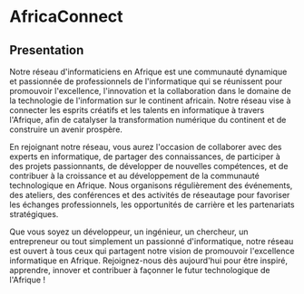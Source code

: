# AfricaConnect

## Presentation

Notre réseau d'informaticiens en Afrique est une communauté dynamique et passionnée de professionnels de l'informatique qui se réunissent pour promouvoir l'excellence, l'innovation et la collaboration dans le domaine de la technologie de l'information sur le continent africain. Notre réseau vise à connecter les esprits créatifs et les talents en informatique à travers l'Afrique, afin de catalyser la transformation numérique du continent et de construire un avenir prospère.

En rejoignant notre réseau, vous aurez l'occasion de collaborer avec des experts en informatique, de partager des connaissances, de participer à des projets passionnants, de développer de nouvelles compétences, et de contribuer à la croissance et au développement de la communauté technologique en Afrique. Nous organisons régulièrement des événements, des ateliers, des conférences et des activités de réseautage pour favoriser les échanges professionnels, les opportunités de carrière et les partenariats stratégiques.

Que vous soyez un développeur, un ingénieur, un chercheur, un entrepreneur ou tout simplement un passionné d'informatique, notre réseau est ouvert à tous ceux qui partagent notre vision de promouvoir l'excellence informatique en Afrique. Rejoignez-nous dès aujourd'hui pour être inspiré, apprendre, innover et contribuer à façonner le futur technologique de l'Afrique !
